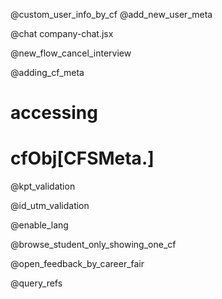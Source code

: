@custom_user_info_by_cf
@add_new_user_meta


@chat
company-chat.jsx

@new_flow_cancel_interview

@adding_cf_meta
# accessing 
# cfObj[CFSMeta.<KEY>]

@kpt_validation

@id_utm_validation

@enable_lang

@browse_student_only_showing_one_cf

@open_feedback_by_career_fair

@query_refs